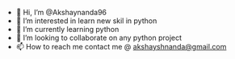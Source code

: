 - 👋 Hi, I’m @Akshaynanda96
- 👀 I’m interested in learn new skil in python 
- 🌱 I’m currently learning python 
- 💞️ I’m looking to collaborate on any python project 
- 📫 How to reach me contact me @ akshayshnanda@gmail.com

<!---
Akshaynanda96/Akshaynanda96 is a ✨ special ✨ repository because its `README.md` (this file) appears on your GitHub profile.
You can click the Preview link to take a look at your changes.
--->
